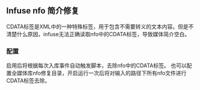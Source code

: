 ## Infuse nfo 简介修复

CDATA标签是XML中的一种特殊标签，用于包含不需要转义的文本内容。但是不清楚什么原因，infuse无法正确读取nfo中的CDATA标签，导致媒体简介空白。

### 配置

启用后将根据每次入库事件自动触发脚本，去除nfo中的CDATA标签。
也可以配置全媒体库nfo修复目录，开启运行一次后将对输入的路径下所有nfo文件进行CDATA标签去除。


